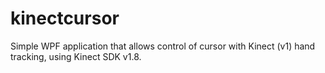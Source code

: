 # kinectcursor
Simple WPF application that allows control of cursor with Kinect (v1) hand tracking, using Kinect SDK v1.8.
